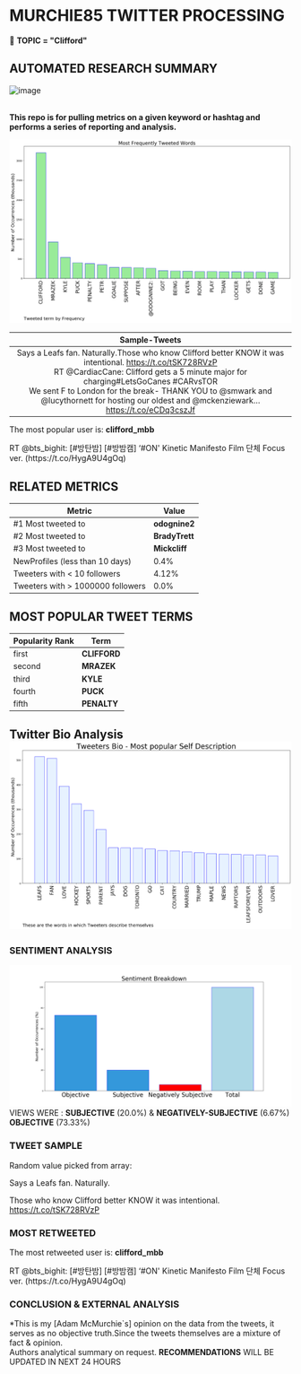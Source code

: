 # MURCHIE85 TWITTER PROCESSING 
&#x1F34E; **TOPIC = "Clifford"**

## AUTOMATED RESEARCH SUMMARY

![image](https://marketingplatform.google.com/about/static/images/gmp/analytics-smb-benefit.jpg)
<br></br>
<div class="alert alert-block alert-danger"><b> This repo is for pulling metrics on a given keyword or hashtag and performs a series of reporting and analysis.</b></div>



![image](TWEETS.png)



|                **Sample-Tweets**        |
| :-------------: |
| <div class="alert alert-block alert-warning">Says a Leafs fan. Naturally.Those who know Clifford better KNOW it was intentional. https://t.co/tSK728RVzP</div> <div class="alert alert-block alert-success">RT @CardiacCane: Clifford gets a 5 minute major for charging#LetsGoCanes #CARvsTOR</div> <div class="alert alert-block alert-info">We sent F to London for the break- THANK YOU to @smwark and @lucythornett for hosting our oldest and @mckenziewark… https://t.co/eCDq3cszJf</div> |
The most popular user is: **clifford_mbb**
<div class="alert alert-block alert-danger"> RT @bts_bighit: [#방탄밤] [#방밤캠] ‘#ON' Kinetic Manifesto Film 단체 Focus ver.
(https://t.co/HygA9U4gOq)</div>

## RELATED METRICS<br>
| Metric | Value |
| ------------- | ------------- |
| #1 Most tweeted to  | **odognine2** |
| #2 Most tweeted to  | **BradyTrett** |
| #3 Most tweeted to  | **Mickcliff** |
| NewProfiles (less than 10 days) | 0.4%  |
| Tweeters with < 10 followers  | 4.12%|
| Tweeters with > 1000000 followers  | 0.0%  |



## MOST POPULAR TWEET TERMS 


| Popularity Rank  | Term |
| ------------- | ------------- |
| first  | **CLIFFORD**  |
| second  | **MRAZEK**  |
| third  | **KYLE** |
| fourth  | **PUCK**  |
| fifth  | **PENALTY**  |


## Twitter Bio Analysis![image](BIO.png)
### SENTIMENT ANALYSIS
![image](sentiment.png)
VIEWS WERE : **SUBJECTIVE**  (20.0%) & **NEGATIVELY-SUBJECTIVE** (6.67%) **OBJECTIVE** (73.33%)

### TWEET SAMPLE 
Random value picked from array: 

<div class="alert alert-block alert-info">Says a Leafs fan. Naturally.

Those who know Clifford better KNOW it was intentional. https://t.co/tSK728RVzP</div>

### MOST RETWEETED 

The most retweeted user is: **clifford_mbb**

<div class="alert alert-block alert-danger"> RT @bts_bighit: [#방탄밤] [#방밤캠] ‘#ON' Kinetic Manifesto Film 단체 Focus ver.
(https://t.co/HygA9U4gOq)</div>

### CONCLUSION & EXTERNAL ANALYSIS

*This is my [Adam McMurchie`s] opinion on the data from the tweets, it serves as no objective truth.Since the tweets themselves are a mixture of fact & opinion.<br>
Authors analytical summary on request.
**RECOMMENDATIONS** WILL BE UPDATED IN NEXT  24 HOURS <br>